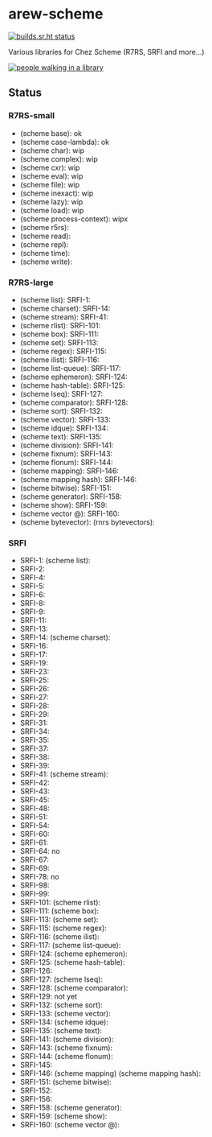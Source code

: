 # arew-scheme

[![builds.sr.ht status](https://builds.sr.ht/~amz3/arew-scheme/.build.yml.svg)](https://builds.sr.ht/~amz3/arew-scheme/.build.yml?)

Various libraries for Chez Scheme (R7RS, SRFI and more...)

[![people walking in a library](https://raw.githubusercontent.com/amirouche/arew-scheme/master/gabriel-sollmann-Y7d265_7i08-unsplash.jpg)](https://github.com/amirouche/arew-scheme)


## Status

### R7RS-small

- (scheme base): ok
- (scheme case-lambda): ok
- (scheme char): wip
- (scheme complex): wip
- (scheme cxr): wip
- (scheme eval): wip
- (scheme file): wip
- (scheme inexact): wip
- (scheme lazy): wip
- (scheme load): wip
- (scheme process-context): wipx
- (scheme r5rs):
- (scheme read):
- (scheme repl):
- (scheme time):
- (scheme write):

### R7RS-large

- (scheme list): SRFI-1:
- (scheme charset): SRFI-14:
- (scheme stream): SRFI-41:
- (scheme rlist): SRFI-101:
- (scheme box): SRFI-111:
- (scheme set): SRFI-113:
- (scheme regex): SRFI-115:
- (scheme ilist): SRFI-116:
- (scheme list-queue): SRFI-117:
- (scheme ephemeron): SRFI-124:
- (scheme hash-table): SRFI-125:
- (scheme lseq): SRFI-127:
- (scheme comparator): SRFI-128:
- (scheme sort): SRFI-132:
- (scheme vector): SRFI-133:
- (scheme idque): SRFI-134:
- (scheme text): SRFI-135:
- (scheme division): SRFI-141:
- (scheme fixnum): SRFI-143:
- (scheme flonum): SRFI-144:
- (scheme mapping): SRFI-146:
- (scheme mapping hash): SRFI-146:
- (scheme bitwise): SRFI-151:
- (scheme generator): SRFI-158:
- (scheme show): SRFI-159:
- (scheme vector @): SRFI-160:
- (scheme bytevector): (rnrs bytevectors):

### SRFI

- SRFI-1: (scheme list):
- SRFI-2:
- SRFI-4:
- SRFI-5:
- SRFI-6:
- SRFI-8:
- SRFI-9:
- SRFI-11:
- SRFI-13:
- SRFI-14: (scheme charset):
- SRFI-16:
- SRFI-17:
- SRFI-19:
- SRFI-23:
- SRFI-25:
- SRFI-26:
- SRFI-27:
- SRFI-28:
- SRFI-29:
- SRFI-31:
- SRFI-34:
- SRFI-35:
- SRFI-37:
- SRFI-38:
- SRFI-39:
- SRFI-41: (scheme stream):
- SRFI-42:
- SRFI-43:
- SRFI-45:
- SRFI-48:
- SRFI-51:
- SRFI-54:
- SRFI-60:
- SRFI-61:
- SRFI-64: no
- SRFI-67:
- SRFI-69:
- SRFI-78: no
- SRFI-98:
- SRFI-99:
- SRFI-101: (scheme rlist):
- SRFI-111: (scheme box):
- SRFI-113: (scheme set):
- SRFI-115: (scheme regex):
- SRFI-116: (scheme ilist):
- SRFI-117: (scheme list-queue):
- SRFI-124: (scheme ephemeron):
- SRFI-125: (scheme hash-table):
- SRFI-126:
- SRFI-127: (scheme lseq):
- SRFI-128: (scheme comparator):
- SRFI-129: not yet
- SRFI-132: (scheme sort):
- SRFI-133: (scheme vector):
- SRFI-134: (scheme idque):
- SRFI-135: (scheme text):
- SRFI-141: (scheme division):
- SRFI-143: (scheme fixnum):
- SRFI-144: (scheme flonum):
- SRFI-145:
- SRFI-146: (scheme mapping) (scheme mapping hash):
- SRFI-151: (scheme bitwise):
- SRFI-152:
- SRFI-156:
- SRFI-158: (scheme generator):
- SRFI-159: (scheme show):
- SRFI-160: (scheme vector @):
